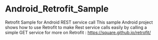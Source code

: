 # Android_Retrofit_Sample
Retrofit Sample for Android REST service call
This sample Android project shows how to use Retrofit to make Rest service calls easily by calling a simple GET service
for more on Retrofit : https://square.github.io/retrofit/
